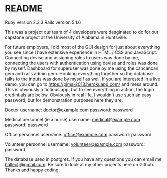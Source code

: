 # README

Ruby version 2.3.3
Rails version 5.1.6

This was a project our team of 4 developers were desginated to do for our capstone project at the University of Alabama in Huntsville.  

For future employers, I did most of the GUI design for just about everything you see since I have extensive experience in HTML / CSS and JavaScript.  Connecting devise and assigning roles to users was done by me, connecting the users with authentication using devise and roles was done by myself.  Dashboard for superuser was done by me using the cancancan gem and rails admin gem.  Hooking everything together so the database talks to the inputs was done by myself as well.  If you are interested in a live demo, you can go to https://pims-2018.herokuapp.com/ and mess around.  This is obviously a fictious app, but to see everything in action, the login credintials are below.  Obviously in real life, I wouldn't use such an easy password, but for demonstration purposes here they are.

Doctor
username: doctor@example.com
password: password

Medical personnel (ie a nurse)
username: medical@example.com
password: password

Office personnel 
username: office@example.com
password: password

Volunteer personnel
username: volunteer@example.com
password: password

The database used in postgres.  If you have any questions you can email me hallectj@gmail.com.  Be sure to look at my other projects here on Github.  Thanks and happy coding.
